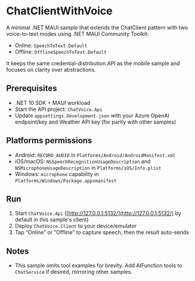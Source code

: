 # ChatClientWithVoice

A minimal .NET MAUI sample that extends the ChatClient pattern with two voice-to-text modes using .NET MAUI Community Toolkit:

- Online: `SpeechToText.Default`
- Offline: `OfflineSpeechToText.Default`

It keeps the same credential-distribution API as the mobile sample and focuses on clarity over abstractions.

## Prerequisites

- .NET 10 SDK + MAUI workload
- Start the API project: `ChatVoice.Api`
- Update `appsettings.Development.json` with your Azure OpenAI endpoint/key and Weather API key (for parity with other samples)

## Platforms permissions

- Android: `RECORD_AUDIO` in `Platforms/Android/AndroidManifest.xml`
- iOS/macOS: `NSSpeechRecognitionUsageDescription` and `NSMicrophoneUsageDescription` in `Platforms/iOS/Info.plist`
- Windows: `microphone` capability in `Platforms/Windows/Package.appxmanifest`

## Run

1. Start `ChatVoice.Api` ([http://127.0.0.1:5132/](http://127.0.0.1:5132/) by default in this sample's client)
2. Deploy `ChatVoice.Client` to your device/emulator
3. Tap “Online” or “Offline” to capture speech, then the result auto-sends

## Notes

- This sample omits tool examples for brevity. Add AIFunction tools to `ChatService` if desired, mirroring other samples.

